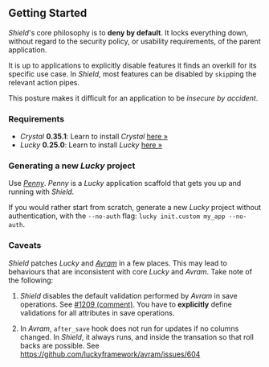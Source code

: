 ## Getting Started

*Shield*'s core philosophy is to **deny by default**. It locks everything down, without regard to the security policy, or usability requirements, of the parent application.

It is up to applications to explicitly disable features it finds an overkill for its specific use case. In *Shield*, most features can be disabled by `skip`ping the relevant action pipes.

This posture makes it difficult for an application to be *insecure by accident*.

### Requirements

- *Crystal* **0.35.1**: Learn to install *Crystal* [here &raquo;](https://crystal-lang.org/install/)
- *Lucky* **0.25.0**: Learn to install *Lucky* [here &raquo;](https://luckyframework.org/guides/getting-started/installing)

### Generating a new *Lucky* project

Use [*Penny*](https://github.com/GrottoPress/penny). *Penny* is a *Lucky* application scaffold that gets you up and running with *Shield*.

If you would rather start from scratch, generate a new *Lucky* project without authentication, with the `--no-auth` flag: `lucky init.custom my_app --no-auth`.

### Caveats

*Shield* patches *Lucky* and [*Avram*](https://github.com/luckyframework/avram) in a few places. This may lead to behaviours that are inconsistent with core *Lucky* and *Avram*. Take note of the following:

1. *Shield* disables the default validation performed by *Avram* in save operations. See [#1209 (comment)](https://github.com/luckyframework/lucky/discussions/1209#discussioncomment-46030). You have to **explicitly** define validations for all attributes in save operations.

1. In *Avram*, `after_save` hook does not run for updates if no columns changed. In *Shield*, it always runs, and inside the transation so that roll backs are possible. See https://github.com/luckyframework/avram/issues/604
